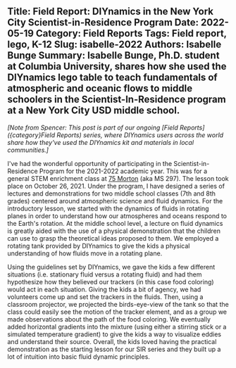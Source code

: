 Title: Field Report: DIYnamics in the New York City Scientist-in-Residence Program
Date: 2022-05-19
Category: Field Reports
Tags: Field report, lego, K-12
Slug: isabelle-2022
Authors: Isabelle Bunge
Summary: Isabelle Bunge, Ph.D. student at Columbia University, shares how she used the DIYnamics lego table to teach fundamentals of atmospheric and oceanic flows to middle schoolers in the Scientist-In-Residence program at a New York City USD middle school.
---

_[Note from Spencer: This post is part of our ongoing [Field
Reports]({category}Field Reports) series, where DIYnamics users across
the world share how they've used the DIYnamics kit and materials in
local communities.]_

I've had the wonderful opportunity of participating in the
Scientist-in-Residence Program for the 2021-2022 academic year.  This
was for a general STEM enrichment class at [75
Morton](https://www.75morton.org/) (aka MS 297). The lesson took place
on October 26, 2021. Under the program, I have designed a series of
lectures and demonstrations for two middle school classes (7th and 8th
grades) centered around atmospheric science and fluid dynamics. For
the introductory lesson, we started with the dynamics of fluids in
rotating planes in order to understand how our atmospheres and oceans
respond to the Earth's rotation. At the middle school level, a lecture
on fluid dynamics is greatly aided with the use of a physical
demonstration that the children can use to grasp the theoretical ideas
proposed to them. We employed a rotating tank provided by DIYnamics to
give the kids a physical understanding of how fluids move in a
rotating plane.

Using the guidelines set by DIYnamics, we gave the kids a few
different situations (i.e. stationary fluid versus a rotating fluid)
and had them hypothesize how they believed our trackers (in this case
food coloring) would act in each situation. Giving the kids a bit of
agency, we had volunteers come up and set the trackers in the
fluids. Then, using a classroom projector, we projected the
birds-eye-view of the tank so that the class could easily see the
motion of the tracker element, and as a group we made observations
about the path of the food coloring. We eventually added horizontal
gradients into the mixture (using either a stirring stick or a
simulated temperature gradient) to give the kids a way to visualize
eddies and understand their source.  Overall, the kids loved having the
practical demonstration as the starting lesson for our SIR series and
they built up a lot of intuition into basic fluid dynamic principles.
